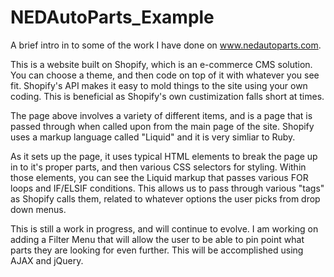 NEDAutoParts_Example
====================

A brief intro in to some of the work I have done on www.nedautoparts.com.

This is a website built on Shopify, which is an e-commerce CMS solution. You can choose a theme, and then code on top of it with whatever you see fit. Shopify's API makes it easy to mold things to the site using your own coding. This is beneficial as Shopify's own custimization falls short at times. 

The page above involves a variety of different items, and is a page that is passed through when called upon from the main page of the site. Shopify uses a markup language called "Liquid" and it is very simliar to Ruby.

As it sets up the page, it uses typical HTML elements to break the page up in to it's proper parts, and then various CSS selectors for styling. Within those elements, you can see the Liquid markup that passes various FOR loops and IF/ELSIF conditions. This allows us to pass through various "tags" as Shopify calls them, related to whatever options the user picks from drop down menus. 

This is still a work in progress, and will continue to evolve. I am working on adding a Filter Menu that will allow the user to be able to pin point what parts they are looking for even further. This will be accomplished using AJAX and jQuery. 
